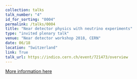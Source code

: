 ```yaml
---
collection: talks
talk_number: "4"
id_for_sorting: "0004"
permalink: /talks/0004
title: "Near detector physics with neutrino experiments" 
type: "invited plenary talk"
venue: "Near detector workshop 2018, CERN"
date: 06/18
location: "Switzerland"
link: True 
talk_url: https://indico.cern.ch/event/721473/overview 
---
```


[More information here](https://indico.cern.ch/event/721473/overview)
